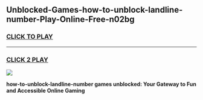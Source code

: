 
## Unblocked-Games-how-to-unblock-landline-number-Play-Online-Free-n02bg
<h3>
<a href="https://premium76.site?title=how-to-unblock-landline-number&ref=26A">CLICK TO PLAY</a></h3>
<hr>

<h3>
<a href="https://premium76.site?title=how-to-unblock-landline-number&ref=26A">CLICK 2 PLAY</a>
  
</h3>

<a href="https://premium76.site?title=how-to-unblock-landline-number&ref=26A"><img src="https://clearcache.store/games.png"></a>


**how-to-unblock-landline-number games unblocked: Your Gateway to Fun and Accessible Online Gaming**
